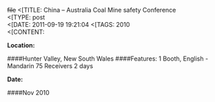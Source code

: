 ~~file~~
<[TITLE: 	China – Australia Coal Mine safety Conference	
<[TYPE: 	post	
<[DATE: 	2011-09-19 19:21:04	
<[TAGS: 	2010	
<[CONTENT: 	

**Location:**

####Hunter Valley, New South Wales
####Features:
1 Booth, English - Mandarin
75 Receivers
2 days

**Date:**

####Nov 2010











